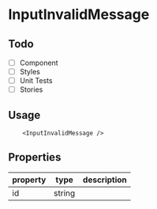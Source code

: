 # InputInvalidMessage

## Todo

- [ ] Component
- [ ] Styles
- [ ] Unit Tests
- [ ] Stories

## Usage

```tsx
    <InputInvalidMessage />
```

## Properties
| property | type   | description |
|----------|--------|-------------|
| id       | string |             |
